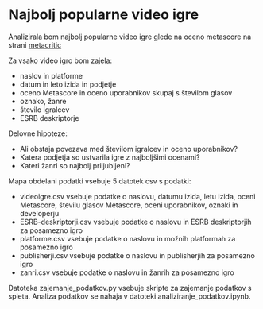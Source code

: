 # Najbolj popularne video igre

Analizirala bom najbolj popularne video igre glede na oceno metascore na strani [metacritic](https://www.metacritic.com/browse/games/score/metascore/all)

Za vsako video igro bom zajela:
* naslov in platforme
* datum in leto izida in podjetje
* oceno Metascore in oceno uporabnikov skupaj s številom glasov
* oznako, žanre
* število igralcev
* ESRB deskriptorje

Delovne hipoteze:
* Ali obstaja povezava med številom igralcev in oceno uporabnikov?
* Katera podjetja so ustvarila igre z najboljšimi ocenami?
* Kateri žanri so najbolj priljubljeni?

Mapa obdelani podatki vsebuje 5 datotek csv s podatki:
* videoigre.csv vsebuje podatke o naslovu, datumu izida, letu izida, oceni Metascore, številu glasov Metascore, oceni uporabnikov, oznaki in developerju
* ESRB-deskriptorji.csv vsebuje podatke o naslovu in ESRB deskriptorjih za posamezno igro
* platforme.csv vsebuje podatke o naslovu in možnih platformah za posamezno igro
* publisherji.csv vsebuje podatke o naslovu in publisherjih za posamezno igro
* zanri.csv vsebuje podatke o naslovu in žanrih za posamezno igro

Datoteka zajemanje_podatkov.py vsebuje skripte za zajemanje podatkov s spleta.
Analiza podatkov se nahaja v datoteki analiziranje_podatkov.ipynb.
